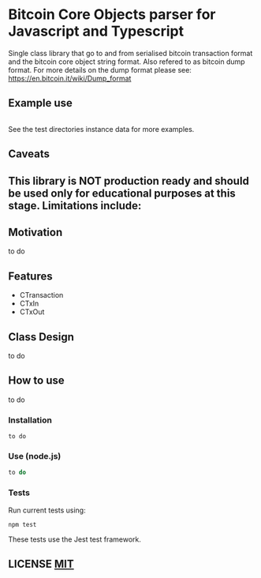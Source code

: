 # Bitcoin Core Objects parser for Javascript and Typescript

Single class library that go to and from serialised bitcoin transaction format and the bitcoin core object string format. Also refered to as bitcoin dump format. For more details on the dump format please see: https://en.bitcoin.it/wiki/Dump_format

## Example use

```Javascript

```
See the test directories instance data for more examples.

## Caveats
This library is NOT production ready and should be used only for educational purposes at this stage. Limitations include:
- 

## Motivation
to do 

## Features
- CTransaction
- CTxIn
- CTxOut

## Class Design
to do 
## How to use
to do 
### Installation

```
to do 
```

### Use (node.js)

```Javascript
to do 
```

### Tests
Run current tests using:

```
npm test
```
These tests use the Jest test framework.

## LICENSE [MIT](LICENSE)
